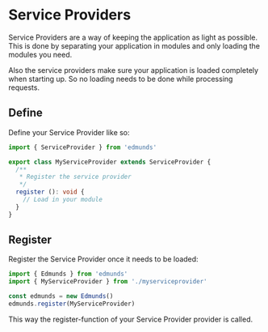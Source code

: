 # Service Providers

Service Providers are a way of keeping the application as light as possible.
This is done by separating your application in modules and only loading the
modules you need.

Also the service providers make sure your application is loaded completely
when starting up. So no loading needs to be done while processing requests.


## Define

Define your Service Provider like so:

```typescript
import { ServiceProvider } from 'edmunds'

export class MyServiceProvider extends ServiceProvider {
  /**
   * Register the service provider
   */
  register (): void {
    // Load in your module
  }
}
```


## Register

Register the Service Provider once it needs to be loaded:

```typescript
import { Edmunds } from 'edmunds'
import { MyServiceProvider } from './myserviceprovider'

const edmunds = new Edmunds()
edmunds.register(MyServiceProvider)
```

This way the register-function of your Service Provider provider is called.
